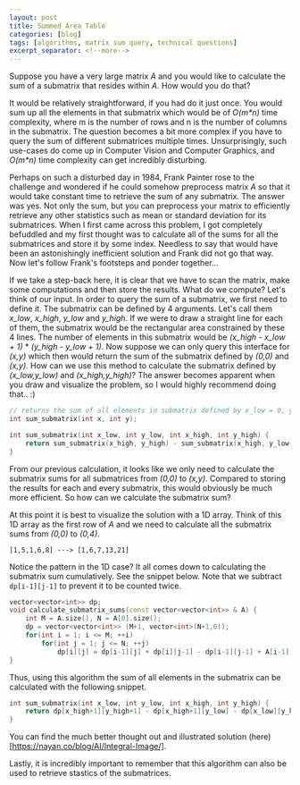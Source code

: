 ```yaml
---
layout: post
title: Summed Area Table
categories: [blog]
tags: [algorithms, matrix sum query, technical questions]
excerpt_separator: <!--more-->
---
```


Suppose you have a very large matrix _A_ and you would like to calculate the sum of a submatrix that resides within _A_. How would you do that? 

It would be relatively straightforward, if you had do it just once. You would sum up all the elements in that submatrix which would be of _O(m*n)_ time complexity, where m is the number of rows and n is the number of columns in the submatrix. The question becomes a bit more complex if you have to query the sum of different submatrices multiple times. Unsurprisingly, such use-cases do come up in Computer Vision and Computer Graphics, and _O(m*n)_ time complexity can get incredibly disturbing.
<!--more-->
Perhaps on such a disturbed day in 1984, Frank Painter rose to the challenge and wondered if he could somehow preprocess matrix _A_ so that it would take constant time to retrieve the sum of any submatrix. The answer was yes. Not only the sum, but you can preprocess your matrix to efficiently retrieve any other statistics such as mean or standard deviation for its submatrices. When I first came across this problem, I got completely befuddled and my first thought was to calculate all of the sums for all the submatrices and store it by some index. Needless to say that would have been an astonishingly inefficient solution and Frank did not go that way. Now let's follow Frank's footsteps and ponder together...

If we take a step-back here, it is clear that we have to scan the matrix, make some computations and then store the results. What do we compute? Let's think of our input. In order to query the sum of a submatrix, we first need to define it. The submatrix can be defined by 4 arguments. Let's call them *x_low*, *x_high*, *y_low* and *y_high*. If we were to draw a straight line for each of them, the submatrix would be the rectangular area constrained by these 4 lines. The number of elements in this submatrix would be *(x_high - x_low + 1)* \* *(y_high - y_low + 1)*. Now suppose we can only query this interface for *(x,y)* which then would return the sum of the submatrix defined by *(0,0)* and *(x,y)*. How can we use this method to calculate the submatrix defined by *(x_low,y_low)* and *(x_high,y_high)*? The answer becomes apparent when you draw and visualize the problem, so I would highly recommend doing that.. :)

```cpp
// returns the sum of all elements in submatrix defined by x_low = 0, y_low = 0, x_high = x & y_high = y
int sum_submatrix(int x, int y); 

int sum_submatrix(int x_low, int y_low, int x_high, int y_high) {
    return sum_submatrix(x_high, y_high) - sum_submatrix(x_high, y_low-1) - sum_submatrix(x_low-1, y_high) + sum_submatrix(x_low-1, y_low-1); 
}
```
From our previous calculation, it looks like we only need to calculate the submatrix sums for all submatrices from *(0,0)* to *(x,y)*. Compared to storing the results for each and every submatrix, this would obviously be much more efficient. So how can we calculate the submatrix sum? 

At this point it is best to visualize the solution with a 1D array. Think of this 1D array as the first row of _A_ and we need to calculate all the submatrix sums from *(0,0)* to *(0,4)*.

```text
[1,5,1,6,8] ---> [1,6,7,13,21]
```

Notice the pattern in the 1D case? It all comes down to calculating the submatrix sum cumulatively. See the snippet below. Note that we subtract `dp[i-1][j-1]` to prevent it to be counted twice. 

```cpp
vector<vector<int>> dp;
void calculate_submatrix_sums(const vector<vector<int>> & A) {
    int M = A.size(), N = A[0].size();
    dp = vector<vector<int>> (M+1, vector<int>(N+1,0));
    for(int i = 1; i <= M; ++i)
        for(int j = 1; j <= N; ++j)
            dp[i][j] = dp[i-1][j] + dp[i][j-1] - dp[i-1][j-1] + A[i-1][j-1];
}
```

Thus, using this algorithm the sum of all elements in the submatrix can be calculated with the following snippet.

```cpp
int sum_submatrix(int x_low, int y_low, int x_high, int y_high) {
    return dp[x_high+1][y_high+1] - dp[x_high+1][y_low] - dp[x_low][y_high+1] + dp[x_low][y_low];
}
```

You can find the much better thought out and illustrated solution (here)[https://nayan.co/blog/AI/Integral-Image/].

Lastly, it is incredibly important to remember that this algorithm can also be used to retrieve stastics of the submatrices.
